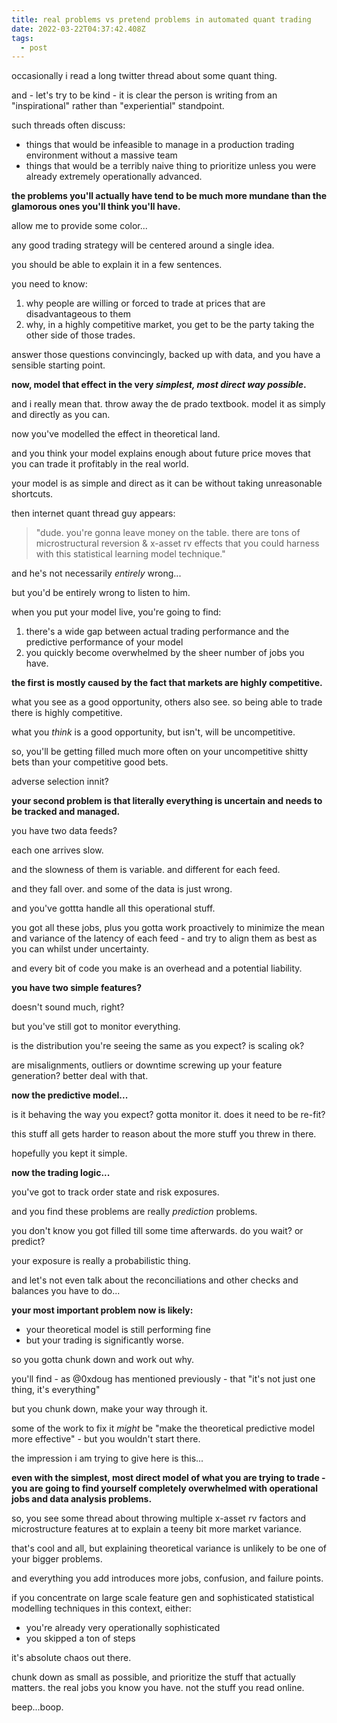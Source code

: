 ```yaml
---
title: real problems vs pretend problems in automated quant trading
date: 2022-03-22T04:37:42.408Z
tags:
  - post
---
```

occasionally i read a long twitter thread about some quant thing.

and - let's try to be kind - it is clear the person is writing from an "inspirational" rather than "experiential" standpoint.

such threads often discuss:

* things that would be infeasible to manage in a production trading environment without a massive team
* things that would be a terribly naive thing to prioritize unless you were already extremely operationally advanced.

**the problems you'll actually have tend to be much more mundane than the glamorous ones you'll think you'll have.**

allow me to provide some color...

any good trading strategy will be centered around a single idea.

you should be able to explain it in a few sentences.

you need to know:

1. why people are willing or forced to trade at prices that are disadvantageous to them
2. why, in a highly competitive market, you get to be the party taking the other side of those trades.

answer those questions convincingly, backed up with data, and you have a sensible starting point. 

**now, model that effect in the very *simplest, most direct way possible*.** 

and i really mean that. throw away the de prado textbook. model it as simply and directly as you can.

now you've modelled the effect in theoretical land. 

and you think your model explains enough about future price moves that you can trade it profitably in the real world.

your model is as simple and direct as it can be without taking unreasonable shortcuts.

then internet quant thread guy appears: 

> "dude. you're gonna leave money on the table. there are tons of microstructural reversion & x-asset rv effects that you could harness with this statistical learning model technique."

and he's not necessarily *entirely* wrong...

but you'd be entirely wrong to listen to him. 

when you put your model live, you're going to find:

1. there's a wide gap between actual trading performance and the predictive performance of your model
2. you quickly become overwhelmed by the sheer number of jobs you have.

**the first is mostly caused by the fact that markets are highly competitive.**

what you see as a good opportunity, others also see. so being able to trade there is highly competitive.

what you *think* is a good opportunity, but isn't, will be uncompetitive.

so, you'll be getting filled much more often on your uncompetitive shitty bets than your competitive good bets.

adverse selection innit?

**your second problem is that literally everything is uncertain and needs to be tracked and managed.**

you have two data feeds?

each one arrives slow. 

and the slowness of them is variable. and different for each feed.

and they fall over. and some of the data is just wrong.

and you've gottta handle all this operational stuff.

you got all these jobs, plus you gotta work proactively to minimize the mean and variance of the latency of each feed - and try to align them as best as you can whilst under uncertainty.

and every bit of code you make is an overhead and a potential liability.

**you have two simple features?** 

doesn't sound much, right?

but you've still got to monitor everything. 

is the distribution you're seeing the same as you expect? is scaling ok?

are misalignments, outliers or downtime screwing up your feature generation? better deal with that.

**now the predictive model...**

is it behaving the way you expect? gotta monitor it. does it need to be re-fit?

this stuff all gets harder to reason about the more stuff you threw in there.

hopefully you kept it simple.

**now the trading logic...**

you've got to track order state and risk exposures. 

and you find these problems are really *prediction* problems.

you don't know you got filled till some time afterwards. do you wait? or predict? 

your exposure is really a probabilistic thing.

and let's not even talk about the reconciliations and other checks and balances you have to do...

**your most important problem now is likely:**

* your theoretical model is still performing fine
* but your trading is significantly worse.

so you gotta chunk down and work out why.

you'll find - as @0xdoug has mentioned previously - that "it's not just one thing, it's everything" 

but you chunk down, make your way through it.

some of the work to fix it *might* be "make the theoretical predictive model more effective" - but you wouldn't start there.

the impression i am trying to give here is this...

**even with the simplest, most direct model of what you are trying to trade - you are going to find yourself completely overwhelmed with operational jobs and data analysis problems.**

so, you see some thread about throwing multiple x-asset rv factors and microstructure features at <statistical learning thing> to explain a teeny bit more market variance.

that's cool and all, but explaining theoretical variance is unlikely to be one of your bigger problems.

and everything you add introduces more jobs, confusion, and failure points. 

if you concentrate on large scale feature gen and sophisticated statistical modelling techniques in this context, either:

* you're already very operationally sophisticated
* you skipped a ton of steps

it's absolute chaos out there.

chunk down as small as possible, and prioritize the stuff that actually matters. the real jobs you know you have. not the stuff you read online. 

b﻿eep...boop.